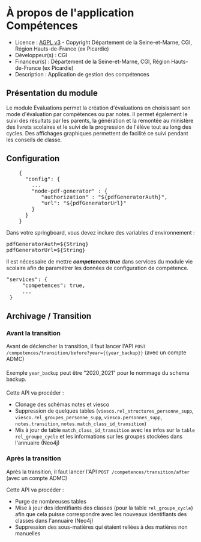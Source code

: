 # À propos de l'application Compétences
* Licence : [AGPL v3](http://www.gnu.org/licenses/agpl.txt) - Copyright Département de la Seine-et-Marne, CGI, Région Hauts-de-France (ex Picardie)
* Développeur(s) : CGI
* Financeur(s) : Département de la Seine-et-Marne, CGI, Région Hauts-de-France (ex Picardie)
* Description : Application de gestion des compétences

## Présentation du module
Le module Evaluations permet la création d'évaluations en choisissant son mode d'évaluation par compétences ou par notes. Il permet également le suivi des résultats par les parents, la génération et la remontée au ministère des livrets scolaires et le suivi de la progression de l'élève tout au long des cycles. Des affichages graphiques permettent de facilité ce suivi pendant les conseils de classe.

## Configuration
<pre>
    {
      "config": {
        ...
        "node-pdf-generator" : {
           "authorization" : "${pdfGeneratorAuth}",
           "url": "${pdfGeneratorUrl}"
        }
      }
    }
</pre>
Dans votre springboard, vous devez inclure des variables d'environnement :
<pre>
pdfGeneratorAuth=${String}
pdfGeneratorUrl=${String}
</pre>

Il est nécessaire de mettre ***competences:true*** dans services du module vie scolaire afin de paramétrer les données de configuration de compétence.
<pre>
"services": {
     "competences": true,
     ...
 }
</pre>

## Archivage / Transition

### Avant la transition

Avant de déclencher la transition, il faut lancer l'API `POST /competences/transition/before?year={{year_backup}}`  (avec un compte ADMC)
####
Exemple `year_backup` peut être "2020_2021" pour le nommage du schema backup.
####
Cette API va procéder : 
* Clonage des schémas notes et viesco
* Suppression de quelques tables (`viesco.rel_structures_personne_supp`, `viesco.rel_groupes_personne_supp`, `viesco.personnes_supp`, `notes.transition`, `notes.match_class_id_transition`)
* Mis à jour de table `match_class_id_transition` avec les infos sur la `table rel_groupe_cycle` et les informations sur les groupes stockées dans l'annuaire (Neo4j)


### Après la transition
Après la transition, il faut lancer l'API `POST /competences/transition/after`  (avec un compte ADMC)

Cette API va procéder :
* Purge de nombreuses tables
* Mise à jour des identifiants des classes (pour la table `rel_groupe_cycle`) afin que cela puisse correspondre avec les nouveaux identifiants des classes dans l'annuaire (Neo4j)
* Suppression des sous-matières qui étaient reliées à des matières non manuelles